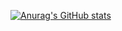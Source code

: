 [![Anurag's GitHub stats](https://github-readme-stats.vercel.app/api?username=palucki&theme=transparent)](https://github.com/anuraghazra/github-readme-stats)
